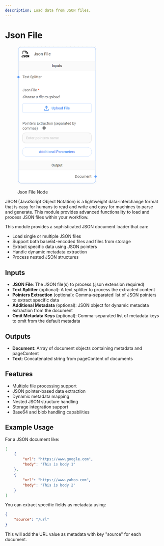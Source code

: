 ```yaml
---
description: Load data from JSON files.
---
```


# Json File

<figure><img src="../../../.gitbook/assets/image (12) (1) (1) (1) (2).png" alt="" width="259"><figcaption><p>Json File Node</p></figcaption></figure>

JSON (JavaScript Object Notation) is a lightweight data-interchange format that is easy for humans to read and write and easy for machines to parse and generate. This module provides advanced functionality to load and process JSON files within your workflow.

This module provides a sophisticated JSON document loader that can:

* Load single or multiple JSON files
* Support both base64-encoded files and files from storage
* Extract specific data using JSON pointers
* Handle dynamic metadata extraction
* Process nested JSON structures

## Inputs

* **JSON File**: The JSON file(s) to process (.json extension required)
* **Text Splitter** (optional): A text splitter to process the extracted content
* **Pointers Extraction** (optional): Comma-separated list of JSON pointers to extract specific data
* **Additional Metadata** (optional): JSON object for dynamic metadata extraction from the document
* **Omit Metadata Keys** (optional): Comma-separated list of metadata keys to omit from the default metadata

## Outputs

* **Document**: Array of document objects containing metadata and pageContent
* **Text**: Concatenated string from pageContent of documents

## Features

* Multiple file processing support
* JSON pointer-based data extraction
* Dynamic metadata mapping
* Nested JSON structure handling
* Storage integration support
* Base64 and blob handling capabilities

## Example Usage

For a JSON document like:

```json
[
    {
        "url": "https://www.google.com",
        "body": "This is body 1"
    },
    {
        "url": "https://www.yahoo.com",
        "body": "This is body 2"
    }
]
```

You can extract specific fields as metadata using:

```json
{
    "source": "/url"
}
```

This will add the URL value as metadata with key "source" for each document.
